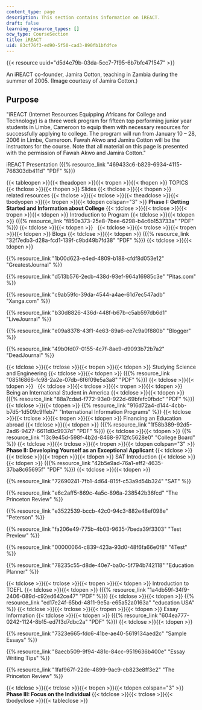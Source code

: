 ```yaml
---
content_type: page
description: This section contains information on iREACT.
draft: false
learning_resource_types: []
ocw_type: CourseSection
title: iREACT
uid: 83cf76f3-ed90-5f50-cad3-890fb1bfdfce
---
```

{{< resource uuid="d5d4e79b-03da-5cc7-7f95-6b7bfc471547" >}}

An iREACT co-founder, Jamira Cotton, teaching in Zambia during the summer of 2005. (Image courtesy of Jamira Cotton.)

## Purpose

"iREACT (Internet Resources Equipping Africans for College and Technology) is a three week program for fifteen top performing junior year students in Limbe, Cameroon to equip them with necessary resources for successfully applying to college. The program will run from January 10 – 28, 2006 in Limbe, Cameroon. Fawah Akwo and Jamira Cotton will be the instructors for the course. Note that all material on this page is presented with the permission of Fawah Akwo and Jamira Cotton."

iREACT Presentation ({{% resource_link "469433c6-b829-6934-4115-768303db411d" "PDF" %}})

{{< tableopen >}}{{< theadopen >}}{{< tropen >}}{{< thopen >}}
TOPICS
{{< thclose >}}{{< thopen >}}
Slides
{{< thclose >}}{{< thopen >}}
related resources
{{< thclose >}}{{< trclose >}}{{< theadclose >}}{{< tbodyopen >}}{{< tropen >}}{{< tdopen colspan="3" >}}
**Phase I: Getting Started and Information about College**
{{< tdclose >}}{{< trclose >}}{{< tropen >}}{{< tdopen >}}
Introduction to Program
{{< tdclose >}}{{< tdopen >}}
({{% resource_link "f850a373-25e8-7bee-6298-b4c6b153733a" "PDF" %}})
{{< tdclose >}}{{< tdopen >}}
 
{{< tdclose >}}{{< trclose >}}{{< tropen >}}{{< tdopen >}}
Blogs
{{< tdclose >}}{{< tdopen >}}
({{% resource_link "32f7edb3-d28a-fcd1-139f-c9bd49b7fd38" "PDF" %}})
{{< tdclose >}}{{< tdopen >}}

{{% resource_link "1b00d623-e4ed-4809-b188-cfdf8d053e12" "GreatestJournal" %}}

{{% resource_link "d513b576-2ecb-438d-93ef-964a16985c3e" "Pitas.com" %}}

{{% resource_link "c9ab59fc-39da-4544-a4ae-61d7ec547adb" "Xanga.com" %}}

{{% resource_link "b30d8826-436d-448f-b67b-c5ab597db6d1" "LiveJournal" %}}

{{% resource_link "e09a8378-43f1-4e63-89a6-ee7c9a0f880b" "Blogger" %}}

{{% resource_link "49b0fd07-0155-4c7f-8ae9-d9093b72b7a2" "DeadJournal" %}}

{{< tdclose >}}{{< trclose >}}{{< tropen >}}{{< tdopen >}}
Studying Science and Engineering
{{< tdclose >}}{{< tdopen >}}
({{% resource_link "08516866-fc98-2a2e-07db-6f6f09e5a3a8" "PDF" %}})
{{< tdclose >}}{{< tdopen >}}
 
{{< tdclose >}}{{< trclose >}}{{< tropen >}}{{< tdopen >}}
Being an International Student in America
{{< tdclose >}}{{< tdopen >}}
({{% resource_link "88a7cdad-f772-93e0-922d-69bfefc0fbdc" "PDF" %}})
{{< tdclose >}}{{< tdopen >}}
{{% resource_link "916d72a4-d144-4cbb-b7d5-1d509c9ffeb7" "International Information Programs" %}}
{{< tdclose >}}{{< trclose >}}{{< tropen >}}{{< tdopen >}}
Financing an Education abroad
{{< tdclose >}}{{< tdopen >}}
({{% resource_link "1f58b389-92d5-2ad6-9427-6611d0c9937d" "PDF" %}})
{{< tdclose >}}{{< tdopen >}}
{{% resource_link "13c9e45d-598f-4b2d-8468-9712fc5628e0" "College Board" %}}
{{< tdclose >}}{{< trclose >}}{{< tropen >}}{{< tdopen colspan="3" >}}
**Phase II: Developing Yourself as an Exceptional Applicant**
{{< tdclose >}}{{< trclose >}}{{< tropen >}}{{< tdopen >}}
SAT Introduction
{{< tdclose >}}{{< tdopen >}}
({{% resource_link "42b5e9ad-76a1-eff2-4635-37ba8c65695f" "PDF" %}})
{{< tdclose >}}{{< tdopen >}}

{{% resource_link "72690241-7fb1-4d64-815f-c53a9d54b324" "SAT" %}}

{{% resource_link "e6c2aff5-869c-4a5c-896a-238542b36fcd" "The Princeton Review" %}}

{{% resource_link "e3522539-bccb-42c0-94c3-882e48ef098e" "Peterson" %}}

{{% resource_link "fa206e49-775b-4b03-9635-7beda39f3303" "Test Preview" %}}

{{% resource_link "00000064-c839-423a-93d0-48f6fa66e0f8" "4Test" %}}

{{% resource_link "78235c55-d8de-40e7-ba0c-5f794b742118" "Education Planner" %}}

{{< tdclose >}}{{< trclose >}}{{< tropen >}}{{< tdopen >}}
Introduction to TOEFL
{{< tdclose >}}{{< tdopen >}}
({{% resource_link "1a4db59f-34f9-2406-089d-c92ed642ce47" "PDF" %}})
{{< tdclose >}}{{< tdopen >}}
{{% resource_link "ed17e24f-65bd-4811-9e5a-e65a52a0163a" "education USA" %}}
{{< tdclose >}}{{< trclose >}}{{< tropen >}}{{< tdopen >}}
Essay Information
{{< tdclose >}}{{< tdopen >}}
({{% resource_link "604ea777-0242-1124-8b15-ed7f3d7dbc2a" "PDF" %}})
{{< tdclose >}}{{< tdopen >}}

{{% resource_link "7323e665-fdc6-41be-ae40-5619134aed2c" "Sample Essays" %}}

{{% resource_link "8aecb509-9f94-481c-84cc-9519636b400e" "Essay Writing Tips" %}}

{{% resource_link "1faf967f-22de-4899-9ac9-cb823e8ff3e2" "The Princeton Review" %}}

{{< tdclose >}}{{< trclose >}}{{< tropen >}}{{< tdopen colspan="3" >}}
**Phase III: Focus on the Individual**
{{< tdclose >}}{{< trclose >}}{{< tbodyclose >}}{{< tableclose >}}